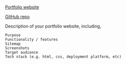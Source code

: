 [Portfolio website](https://brians-portfolio.netlify.app/)

[GitHub repo](https://github.com/Chrystoff/portfolio2022)

Description of your portfolio website, including,

    Purpose
    Functionality / features
    Sitemap
    Screenshots
    Target audience
    Tech stack (e.g. html, css, deployment platform, etc)

